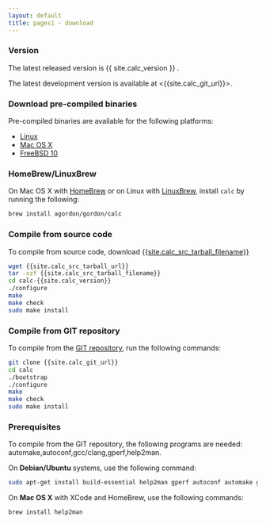 ```yaml
---
layout: default
title: pages1 - download
---
```


### Version

The latest released version is {{ site.calc_version }} .

The latest development version is available at <{{site.calc_git_url}}>.

### Download pre-compiled binaries

Pre-compiled binaries are available for the following platforms:

* [Linux]({{site.calc_bin_linux_url}})
* [Mac OS X]({{site.calc_bin_macosx_url}})
* [FreeBSD 10]({{site.calc_bin_freebsd_url}})

### HomeBrew/LinuxBrew

On Mac OS X with [HomeBrew](http://brew.sh/) or on Linux with [LinuxBrew](https://github.com/Homebrew/linuxbrew/), install `calc` by running the following:

```sh
brew install agordon/gordon/calc
```

### Compile from source code

To compile from source code, download [{{site.calc_src_tarball_filename}}]({{site.calc_src_tarball_url}})

```sh
wget {{site.calc_src_tarball_url}}
tar -xzf {{site.calc_src_tarball_filename}}
cd calc-{{site.calc_version}}
./configure
make
make check
sudo make install
```

### Compile from GIT repository

To compile from the [GIT repository]({{site.calc_git_url}}), run the following commands:

```sh
git clone {{site.calc_git_url}}
cd calc
./bootstrap
./configure
make
make check
sudo make install
```

### Prerequisites

To compile from the GIT repository, the following programs are needed: automake,autoconf,gcc/clang,gperf,help2man.

On **Debian/Ubuntu** systems, use the following command:

```sh
sudo apt-get install build-essential help2man gperf autoconf automake gettext
```

On **Mac OS X** with XCode and HomeBrew, use the following commands:

```sh
brew install help2man
```

